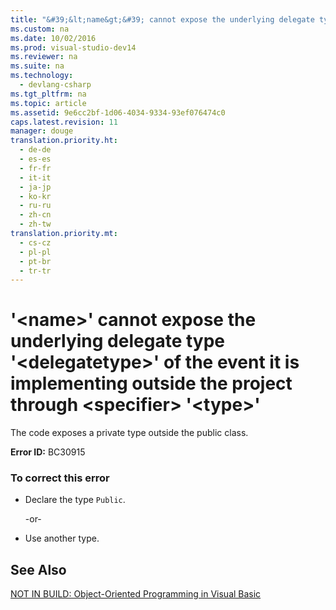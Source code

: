 ```yaml
---
title: "&#39;&lt;name&gt;&#39; cannot expose the underlying delegate type &#39;&lt;delegatetype&gt;&#39; of the event it is implementing outside the project through &lt;specifier&gt; &#39;&lt;type&gt;&#39;"
ms.custom: na
ms.date: 10/02/2016
ms.prod: visual-studio-dev14
ms.reviewer: na
ms.suite: na
ms.technology: 
  - devlang-csharp
ms.tgt_pltfrm: na
ms.topic: article
ms.assetid: 9e6cc2bf-1d06-4034-9334-93ef076474c0
caps.latest.revision: 11
manager: douge
translation.priority.ht: 
  - de-de
  - es-es
  - fr-fr
  - it-it
  - ja-jp
  - ko-kr
  - ru-ru
  - zh-cn
  - zh-tw
translation.priority.mt: 
  - cs-cz
  - pl-pl
  - pt-br
  - tr-tr
---
```

# &#39;&lt;name&gt;&#39; cannot expose the underlying delegate type &#39;&lt;delegatetype&gt;&#39; of the event it is implementing outside the project through &lt;specifier&gt; &#39;&lt;type&gt;&#39;
The code exposes a private type outside the public class.  
  
 **Error ID:** BC30915  
  
### To correct this error  
  
-   Declare the type `Public`.  
  
     -or-  
  
-   Use another type.  
  
## See Also  
 [NOT IN BUILD: Object-Oriented Programming in Visual Basic](assetId:///691365cf-9547-4a8f-aaca-36aaf1e8911a)